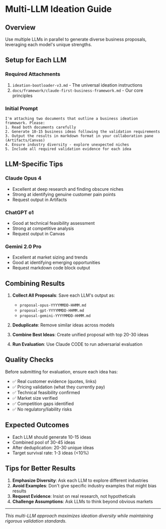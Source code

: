 # Multi-LLM Ideation Guide

## Overview
Use multiple LLMs in parallel to generate diverse business proposals, leveraging each model's unique strengths.

## Setup for Each LLM

### Required Attachments
1. `ideation-bootloader-v3.md` - The universal ideation instructions
2. `docs/framework/claude-first-business-framework.md` - Our core principles

### Initial Prompt
```
I'm attaching two documents that outline a business ideation framework. Please:
1. Read both documents carefully
2. Generate 10-15 business ideas following the validation requirements
3. Output the results in markdown format in your collaboration pane (Artifacts/Canvas)
4. Ensure industry diversity - explore unexpected niches
5. Include all required validation evidence for each idea
```

## LLM-Specific Tips

### Claude Opus 4
- Excellent at deep research and finding obscure niches
- Strong at identifying genuine customer pain points
- Request output in Artifacts

### ChatGPT o1
- Good at technical feasibility assessment
- Strong at competitive analysis
- Request output in Canvas

### Gemini 2.0 Pro
- Excellent at market sizing and trends
- Good at identifying emerging opportunities
- Request markdown code block output

## Combining Results

1. **Collect All Proposals**: Save each LLM's output as:
   - `proposal-opus-YYYYMMDD-HHMM.md`
   - `proposal-gpt-YYYYMMDD-HHMM.md`
   - `proposal-gemini-YYYYMMDD-HHMM.md`

2. **Deduplicate**: Remove similar ideas across models

3. **Combine Best Ideas**: Create unified proposal with top 20-30 ideas

4. **Run Evaluation**: Use Claude CODE to run adversarial evaluation

## Quality Checks

Before submitting for evaluation, ensure each idea has:
- ✅ Real customer evidence (quotes, links)
- ✅ Pricing validation (what they currently pay)
- ✅ Technical feasibility confirmed
- ✅ Market size verified
- ✅ Competition gaps identified
- ✅ No regulatory/liability risks

## Expected Outcomes

- Each LLM should generate 10-15 ideas
- Combined pool of 30-45 ideas
- After deduplication: 20-30 unique ideas
- Target survival rate: 1-3 ideas (<10%)

## Tips for Better Results

1. **Emphasize Diversity**: Ask each LLM to explore different industries
2. **Avoid Examples**: Don't give specific industry examples that might bias results
3. **Request Evidence**: Insist on real research, not hypotheticals
4. **Challenge Assumptions**: Ask LLMs to think beyond obvious markets

---

*This multi-LLM approach maximizes ideation diversity while maintaining rigorous validation standards.*